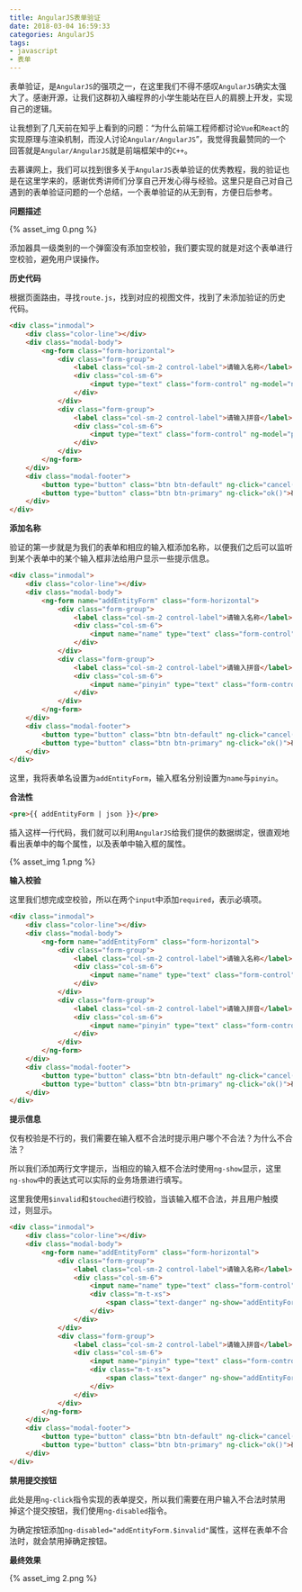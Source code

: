 ```yaml
---
title: AngularJS表单验证
date: 2018-03-04 16:59:33
categories: AngularJS
tags:
- javascript
- 表单
---
```


表单验证，是`AngularJS`的强项之一，在这里我们不得不感叹`AngularJS`确实太强大了。感谢开源，让我们这群初入编程界的小学生能站在巨人的肩膀上开发，实现自己的逻辑。

让我想到了几天前在知乎上看到的问题：“为什么前端工程师都讨论`Vue`和`React`的实现原理与渲染机制，而没人讨论`Angular/AngularJS`”，我觉得我最赞同的一个回答就是`Angular/AngularJS`就是前端框架中的`C++`。

去慕课网上，我们可以找到很多关于`AngularJS`表单验证的优秀教程，我的验证也是在这里学来的，感谢优秀讲师们分享自己开发心得与经验。这里只是自己对自己遇到的表单验证问题的一个总结，一个表单验证的从无到有，方便日后参考。

<!-- more -->

**问题描述**

{% asset_img 0.png %}

添加器具一级类别的一个弹窗没有添加空校验，我们要实现的就是对这个表单进行空校验，避免用户误操作。

**历史代码**

根据页面路由，寻找`route.js`，找到对应的视图文件，找到了未添加验证的历史代码。

```html
<div class="inmodal">
    <div class="color-line"></div>
    <div class="modal-body">
        <ng-form class="form-horizontal">
            <div class="form-group">
                <label class="col-sm-2 control-label">请输入名称</label>
                <div class="col-sm-6">
                    <input type="text" class="form-control" ng-model="name">
                </div>
            </div>
            <div class="form-group">
                <label class="col-sm-2 control-label">请输入拼音</label>
                <div class="col-sm-6">
                    <input type="text" class="form-control" ng-model="pinyin">
                </div>
            </div>
        </ng-form>
    </div>
    <div class="modal-footer">
        <button type="button" class="btn btn-default" ng-click="cancel()">取消</button>
        <button type="button" class="btn btn-primary" ng-click="ok()">确定</button>
    </div>
</div>
```

**添加名称**

验证的第一步就是为我们的表单和相应的输入框添加名称，以便我们之后可以监听到某个表单中的某个输入框非法给用户显示一些提示信息。

```html
<div class="inmodal">
    <div class="color-line"></div>
    <div class="modal-body">
        <ng-form name="addEntityForm" class="form-horizontal">
            <div class="form-group">
                <label class="col-sm-2 control-label">请输入名称</label>
                <div class="col-sm-6">
                    <input name="name" type="text" class="form-control" ng-model="name">
                </div>
            </div>
            <div class="form-group">
                <label class="col-sm-2 control-label">请输入拼音</label>
                <div class="col-sm-6">
                    <input name="pinyin" type="text" class="form-control" ng-model="pinyin">
                </div>
            </div>
        </ng-form>
    </div>
    <div class="modal-footer">
        <button type="button" class="btn btn-default" ng-click="cancel()">取消</button>
        <button type="button" class="btn btn-primary" ng-click="ok()">确定</button>
    </div>
</div>
```

这里，我将表单名设置为`addEntityForm`，输入框名分别设置为`name`与`pinyin`。

**合法性**

```html
<pre>{{ addEntityForm | json }}</pre>
```

插入这样一行代码，我们就可以利用`AngularJS`给我们提供的数据绑定，很直观地看出表单中的每个属性，以及表单中输入框的属性。

{% asset_img 1.png %}

**输入校验**

这里我们想完成空校验，所以在两个`input`中添加`required`，表示必填项。

```html
<div class="inmodal">
    <div class="color-line"></div>
    <div class="modal-body">
        <ng-form name="addEntityForm" class="form-horizontal">
            <div class="form-group">
                <label class="col-sm-2 control-label">请输入名称</label>
                <div class="col-sm-6">
                    <input name="name" type="text" class="form-control" ng-model="name" required>
                </div>
            </div>
            <div class="form-group">
                <label class="col-sm-2 control-label">请输入拼音</label>
                <div class="col-sm-6">
                    <input name="pinyin" type="text" class="form-control" ng-model="pinyin" required>
                </div>
            </div>
        </ng-form>
    </div>
    <div class="modal-footer">
        <button type="button" class="btn btn-default" ng-click="cancel()">取消</button>
        <button type="button" class="btn btn-primary" ng-click="ok()">确定</button>
    </div>
</div>
```

**提示信息**

仅有校验是不行的，我们需要在输入框不合法时提示用户哪个不合法？为什么不合法？

所以我们添加两行文字提示，当相应的输入框不合法时使用`ng-show`显示，这里`ng-show`中的表达式可以实际的业务场景进行填写。

这里我使用`$invalid`和`$touched`进行校验，当该输入框不合法，并且用户触摸过，则显示。

```html
<div class="inmodal">
    <div class="color-line"></div>
    <div class="modal-body">
        <ng-form name="addEntityForm" class="form-horizontal">
            <div class="form-group">
                <label class="col-sm-2 control-label">请输入名称</label>
                <div class="col-sm-6">
                    <input name="name" type="text" class="form-control" ng-model="name" required>
                    <div class="m-t-xs">
                        <span class="text-danger" ng-show="addEntityForm.name.$invalid && addEntityForm.name.$touched"><i class="fa fa-exclamation-triangle"></i> 名称不能为空</span>
                    </div>
                </div>
            </div>
            <div class="form-group">
                <label class="col-sm-2 control-label">请输入拼音</label>
                <div class="col-sm-6">
                    <input name="pinyin" type="text" class="form-control" ng-model="pinyin" required>
                    <div class="m-t-xs">
                        <span class="text-danger" ng-show="addEntityForm.pinyin.$invalid && addEntityForm.pinyin.$touched"><i class="fa fa-exclamation-triangle"></i> 拼音不能为空</span>
                    </div>
                </div>
            </div>
        </ng-form>
    </div>
    <div class="modal-footer">
        <button type="button" class="btn btn-default" ng-click="cancel()">取消</button>
        <button type="button" class="btn btn-primary" ng-click="ok()">确定</button>
    </div>
</div>
```

**禁用提交按钮**

此处是用`ng-click`指令实现的表单提交，所以我们需要在用户输入不合法时禁用掉这个提交按钮，我们使用`ng-disabled`指令。

为确定按钮添加`ng-disabled="addEntityForm.$invalid"`属性，这样在表单不合法时，就会禁用掉确定按钮。

**最终效果**

{% asset_img 2.png %}
